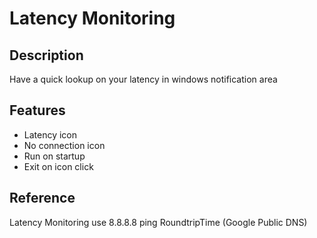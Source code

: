 # Latency Monitoring

## Description
Have a quick lookup on your latency in windows notification area

## Features
- Latency icon
- No connection icon
- Run on startup
- Exit on icon click

## Reference
Latency Monitoring use 8.8.8.8 ping RoundtripTime (Google Public DNS)
